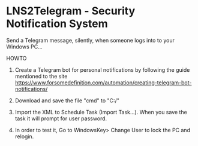 # LNS2Telegram - Security Notification System
Send a Telegram message, silently, when someone logs into to your Windows PC...

HOWTO
1. Create a Telegram bot for personal notifications by following the guide mentioned to the site
https://www.forsomedefinition.com/automation/creating-telegram-bot-notifications/

2. Download and save the file "cmd" to "C:/"

3. Import the XML to Schedule Task (Import Task...). When you save the task it will prompt for user password.

4. In order to test it, Go to WindowsKey> Change User to lock the PC and relogin.
